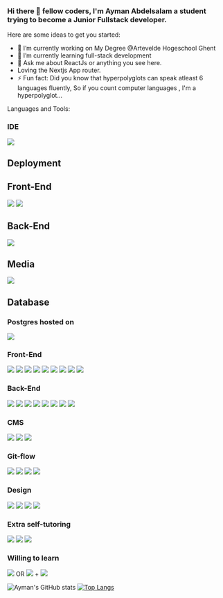 ### Hi there 👋 fellow coders, I'm Ayman Abdelsalam a student trying to become a Junior Fullstack developer.

<!--
**AymanAbdelsalam97/AymanAbdelsalam97** is a ✨ _special_ ✨ repository because its `README.md` (this file) appears on your GitHub profile.
-->
Here are some ideas to get you started:

- 🔭 I’m currently working on My Degree @Artevelde Hogeschool Ghent
- 🌱 I’m currently learning full-stack development
- 💬 Ask me about ReactJs or anything you see here.
- Loving the Nextjs App router.
- ⚡ Fun fact: Did you know that hyperpolyglots can speak atleast 6 languages fluently, So if you count computer languages , I'm a hyperpolyglot...

Languages and Tools:<br>
<div>
<h3>IDE</h3>
<img src="https://img.shields.io/badge/-Visual studio code-007ACC?logo=VisualStudioCode&logoColor=fff">
</div>
<div>
<h2>Deployment</h3>
  <h2>Front-End</h3>
  <img src="https://img.shields.io/badge/-Vercel-000000?logo=vercel&logoColor=fff">
  <img src="https://img.shields.io/badge/-Render-46E3B7?logo=render&logoColor=fff">
    <div>
    <h2>Back-End</h3>
  <img src="https://img.shields.io/badge/-Render-46E3B7?logo=render&logoColor=fff">

<h2>Media</h3>
    <div>
      <img src="https://img.shields.io/badge/-Cloudinary-3448C5?logo=cloudinary&logoColor=fff">
      </div>
      <h2>Database</h3>
    <div>
      <h3>Postgres  hosted on </h3>
  <img src="https://img.shields.io/badge/-Vercel-000000?logo=vercel&logoColor=fff">
      </div>
</div>
</div>
<div>
<h3>Front-End</h3>
<img src="https://img.shields.io/badge/-HTML5-E34F26?logo=HTML5&logoColor=fff">
<img src="https://img.shields.io/badge/-CSS3-1572B6?logo=CSS3&logoColor=fff">
<img src="https://img.shields.io/badge/-TailwindCss-06B6D4?logo=tailwindcss&logoColor=fff">
<img src="https://img.shields.io/badge/-Javascript-F7DF1E?logo=Javascript&logoColor=fff">
<img src="https://img.shields.io/badge/-Typescript-3178C6?logo=typescript&logoColor=fff">
<img src="https://img.shields.io/badge/-React-61DAFB?logo=React&logoColor=fff">
<img src="https://img.shields.io/badge/-React Native-61DAFB?logo=React&logoColor=fff">
<img src="https://img.shields.io/badge/-PHP-777BB4?logo=PHP&logoColor=fff">
<img src="https://img.shields.io/badge/-Nextjs-000000?logo=nextdotjs&logoColor=fff">


  </div>

<div>
<h3>Back-End</h3>
<img src="https://img.shields.io/badge/-GraphQl-E10098?logo=GraphQl&logoColor=fff">
<img src="https://img.shields.io/badge/-React Query-FF4154?logo=Reactquery&logoColor=fff">
<img src="https://img.shields.io/badge/-NodeJS-339933?logo=Node.Js&logoColor=fff">
<img src="https://img.shields.io/badge/-TypeOrm-262627?logo=Typeorm&logoColor=fff">
<img src="https://img.shields.io/badge/-MongoDB-47A248?logo=MongoDB&logoColor=fff">
  <img src="https://img.shields.io/badge/-Laravel-FF2D20?logo=Laravel&logoColor=fff">
  <img src="https://img.shields.io/badge/-MySQL-4479A1?logo=mysql&logoColor=fff">
  <img src="https://img.shields.io/badge/-PostgresSQL-4169E1?logo=postgresql&logoColor=fff">

  </div>
<div>
  
<h3>CMS</h3>
<img src="https://img.shields.io/badge/-Strapi-271fe0?logo=strapi&logoColor=fff">
<img src="https://img.shields.io/badge/-Firebase-FFCA28?logo=firebase&logoColor=fff">
<img src="https://img.shields.io/badge/-Supabase-3FCF8E?logo=firebase&logoColor=fff">

 </div>
  
<div>
<h3>Git-flow</h3>
<img src="https://img.shields.io/badge/-Git-F05032?logo=Git&logoColor=fff">
<img src="https://img.shields.io/badge/-Github-181717?logo=Github&logoColor=fff">
<img src="https://img.shields.io/badge/-Github Pages-222222?logo=GithubPages&logoColor=fff">
<img src="https://img.shields.io/badge/-Linear-5E6AD2?logo=linear&logoColor=fff">
  </div>

<div>
<h3>Design</h3>
<img src="https://img.shields.io/badge/-Adobe XD-FF61F6?logo=ADOBEXD&logoColor=fff">
<img src="https://img.shields.io/badge/-Adobe XD-31A8FF?logo=AdobePhotoshop&logoColor=fff">
<img src="https://img.shields.io/badge/-Adobe Acrobat Reader-EC1C24?logo=AdobeAcrobatReader&logoColor=fff">
  <img src="https://img.shields.io/badge/-Figma-F24E1E?logo=figma&logoColor=fff">

  </div>
  <div>
<h3>Extra self-tutoring</h3>
<img src="https://img.shields.io/badge/-Free code camp-0A0A23?logo=freeCodeCamp&logoColor=fff">
<img src="https://img.shields.io/badge/-Codecademy-1F4056?logo=Codecademy&logoColor=fff">
<img src="https://img.shields.io/badge/-LinkedInLearning-0A66C2?logo=LinkedIn&logoColor=fff">
  </div>
  <h3>Willing to learn</h3>
<img src="https://img.shields.io/badge/-.Net-ECD53F?logo=dotnet&logoColor=fff">
OR
<img src="https://img.shields.io/badge/-Java-C01818?logo=logoColor=fff">
+
<img src="https://img.shields.io/badge/-Kotlin-7F52FF?logo=kotlin&logoColor=fff">
  </div>
  <br>

![Ayman's GitHub stats](https://github-readme-stats.vercel.app/api?username=AymanAbdelsalam97&theme=react&show_icons=true)
[![Top Langs](https://github-readme-stats.vercel.app/api/top-langs/?username=AymanAbdelsalam97&theme=react)](https://github.com/AyamanAbdelsalam97/github-readme-stats)
